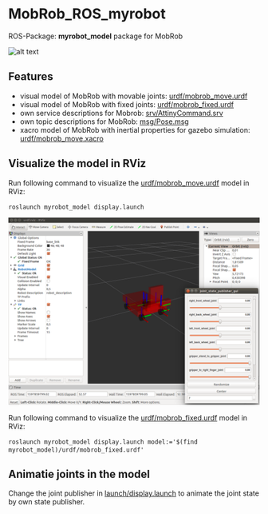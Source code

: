 # MobRob_ROS_myrobot
ROS-Package: **myrobot_model** package for MobRob

![alt text](https://techniccontroller.de/wp-content/uploads/IMG_20200413_191813_edit-508x381.jpg "MobRob")

## Features

- visual model of MobRob with movable joints: [urdf/mobrob_move.urdf](urdf/mobrob_move.urdf)
- visual model of MobRob with fixed joints: [urdf/mobrob_fixed.urdf](urdf/mobrob_fixed.urdf)
- own service descriptions for Mobrob: [srv/AttinyCommand.srv](srv/AttinyCommand.srv)
- own topic descriptions for MobRob: [msg/Pose.msg](msg/Pose.msg)
- xacro model of MobRob with inertial properties for gazebo simulation: [urdf/mobrob_move.xacro](urdf/mobrob_move.xacro)

## Visualize the model in RViz

Run following command to visualize the [urdf/mobrob_move.urdf](urdf/mobrob_move.urdf) model in RViz:

```
roslaunch myrobot_model display.launch
```

![alt text](https://github.com/techniccontroller/MobRob_ROS_myrobot/blob/master/urdf/mobrob_move.png "mobrob_move.urdf")

Run following command to visualize the [urdf/mobrob_fixed.urdf](urdf/mobrob_fixed.urdf) model in RViz:

```
roslaunch myrobot_model display.launch model:='$(find myrobot_model)/urdf/mobrob_fixed.urdf'
```


## Animatie joints in the model

Change the joint publisher in [launch/display.launch](launch/display.launch) to animate the joint state by own state publisher. 
